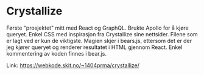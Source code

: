 # Crystallize
Første "prosjektet" mitt med React og GraphQL. Brukte Apollo for å kjøre queryet. Enkel CSS med inspirasjon fra Crystallize sine nettsider.
Filene som er lagt ved er kun de viktigste. Magien skjer i bears.js, ettersom det er der jeg kjører queryet og renderer resultatet i HTML gjennom React. 
Enkel kommentering av koden finnes i bear.js.

Link:
https://webkode.skit.no/~1404prma/crystallize/
